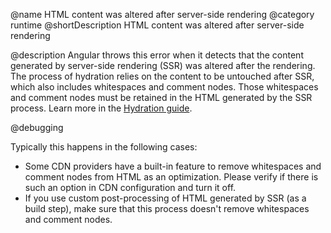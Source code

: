 @name HTML content was altered after server-side rendering
@category runtime
@shortDescription HTML content was altered after server-side rendering

@description
Angular throws this error when it detects that the content generated by server-side rendering (SSR) was altered after the rendering. The process of hydration relies on the content to be untouched after SSR, which also includes whitespaces and comment nodes. Those whitespaces and comment nodes must be retained in the HTML generated by the SSR process. Learn more in the [Hydration guide](guide/hydration#constraints).

@debugging

Typically this happens in the following cases:
* Some CDN providers have a built-in feature to remove whitespaces and comment nodes from HTML as an optimization. Please verify if there is such an option in CDN configuration and turn it off.
* If you use custom post-processing of HTML generated by SSR (as a build step), make sure that this process doesn't remove whitespaces and comment nodes.